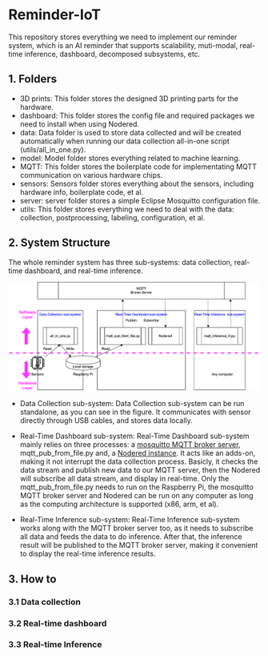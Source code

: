 # Reminder-IoT
This repository stores everything we need to implement our reminder system, which is an AI reminder that supports scalability, muti-modal, real-time inference, dashboard, decomposed subsystems, etc.

## 1. Folders

* 3D prints: This folder stores the designed 3D printing parts for the hardware.
* dashboard: This folder stores the config file and required packages we need to install when using Nodered.
* data: Data folder is used to store data collected and will be created automatically when running our data collection all-in-one script (utils/all_in_one.py).
* model: Model folder stores everything related to machine learning.
* MQTT: This folder stores the boilerplate code for implementating MQTT communication on various hardware chips.
* sensors: Sensors folder stores everything about the sensors, including hardware info, boilerplate code, et al.
* server: server folder stores a simple Eclipse Mosquitto configuration file.
* utils: This folder stores everything we need to deal with the data: collection, postprocessing, labeling, configuration, et al.

## 2. System Structure
The whole reminder system has three sub-systems: data collection, real-time dashboard, and real-time inference.

![Reminder System Structure](reminder_systems.svg)

* Data Collection sub-system: Data Collection sub-system can be run standalone, as you can see in the figure. It communicates with sensor directly through USB cables, and stores data locally.

* Real-Time Dashboard sub-system: Real-Time Dashboard sub-system mainly relies on three processes: a [mosquitto MQTT broker server](https://mosquitto.org/), mqtt_pub_from_file.py and, a [Nodered instance](https://nodered.org/). It acts like an adds-on, making it not interrupt the data collection process. Basicly, it checks the data stream and publish new data to our MQTT server, then the Nodered will subscribe all data stream, and display in real-time. Only the mqtt_pub_from_file.py needs to run on the Raspberry Pi, the mosquitto MQTT broker server and Nodered can be run on any computer as long as the computing architecture is supported (x86, arm, et al).

* Real-Time Inference sub-system: Real-Time Inference sub-system works along with the MQTT broker server too, as it needs to subscribe all data and feeds the data to do inference. After that, the inference result will be published to the MQTT broker server, making it convenient to display the real-time inference results.

## 3. How to

### 3.1 Data collection

### 3.2 Real-time dashboard

### 3.3 Real-time Inference
